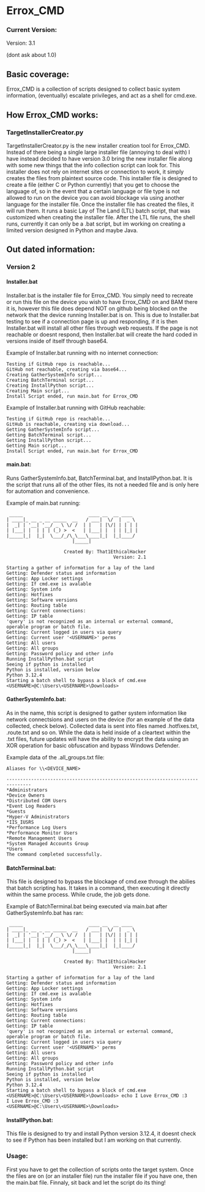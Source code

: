 # Errox_CMD

### Current Version:

Version: 3.1

(dont ask about 1.0)

## Basic coverage:

Errox_CMD is a collection of scripts designed to collect basic system information, (eventually) escalate privileges, and act as a shell for cmd.exe.

## How Errox_CMD works:

### TargetInstallerCreator.py

  TargetInstallerCreator.py is the new installer creation tool for Errox_CMD. Instead of there being a single large installer file (annoying to deal with) I have instead decided to have version 3.0 bring the new installer file along with some new things that the info collection script can look for. This installer does not rely on internet sites or connection to work, it simply creates the files from plaintext source code. This installer file is designed to create a file (either C or Python currently) that you get to choose the language of, so in the event that a certain language or file type is not allowed to run on the device you can avoid blockage via using another language for the installer file. Once the installer file has created the files, it will run them. It runs a basic Lay of The Land (LTL) batch script, that was customized when creating the installer file. After the LTL file runs, the shell runs, currently it can only be a .bat script, but im working on creating a limited version designed in Python and maybe Java.

## Out dated information:

### Version 2

#### Installer.bat

  Installer.bat is the installer file for Errox_CMD. You simply need to recreate or run this file on the device you wish to have Errox_CMD on and BAM there it is, however this file does depend NOT on github being blocked on the network that the device running Installer.bat is on. This is due to Installer.bat testing to see if a connection page is up and responding, if it is then Installer.bat will install all other files through web requests. If the page is not reachable or doesnt respond, then Installer.bat will create the hard coded in versions inside of itself through base64.
  
  Example of Installer.bat running with no internet connection:
  
    Testing if GitHub repo is reachable...
    GitHub not reachable, creating via base64...
    Creating GatherSystemInfo script...
    Creating BatchTerminal script...
    Creating InstallPython script...
    Creating Main script...
    Install Script ended, run main.bat for Errox_CMD              

  Example of Installer.bat running with GitHub reachable:

    Testing if GitHub repo is reachable...
    GitHub is reachable, creating via download...
    Getting GatherSystemInfo script...
    Getting BatchTerminal script...
    Getting InstallPython script...
    Getting Main script...
    Install Script ended, run main.bat for Errox_CMD

#### main.bat:
  
  Runs GatherSystemInfo.bat, BatchTerminal.bat, and InstallPython.bat. It is the script that runs all of the other files, its not a needed file and is only here for automation and convenience.

  Example of main.bat running:

     _____                        ____ __  __ ____
    | ____|_ __ _ __ _____  __   / ___|  \/  |  _ \
    |  _| | '__| '__/ _ \ \/ /  | |   | |\/| | | | |
    | |___| |  | | | (_) >  <   | |___| |  | | |_| |
    |_____|_|  |_|  \___/_/\_\___\____|_|  |_|____/
                            |_____|
    
                         Created By: That1EthicalHacker
                                           Version: 2.1
    
    Starting a gather of information for a lay of the land
    Getting: Defender status and information
    Getting: App Locker settings
    Getting: If cmd.exe is avalable
    Getting: System info
    Getting: Hotfixes
    Getting: Software versions
    Getting: Routing table
    Getting: Current connections:
    Getting: IP table
    'query' is not recognized as an internal or external command,
    operable program or batch file.
    Getting: Current logged in users via query
    Getting: Current user '<USERNAME>' perms
    Getting: All users
    Getting: All groups
    Getting: Password policy and other info
    Running InstallPython.bat script
    Seeing if python is installed
    Python is installed, version below
    Python 3.12.4
    Starting a batch shell to bypass a block of cmd.exe
    <USERNAME>@C:\Users\<USERNAME>\Downloads>
  
#### GatherSystemInfo.bat:
  As in the name, this script is designed to gather system information like network connectsions and users on the device (for an example of the data collected, check below). Collected data is sent into files named .hotfixes.txt, .route.txt and so on. While the data is held inside of a cleartext within the .txt files, future updates will have the ability to encrypt the data using an XOR operation for basic obfuscation and bypass Windows Defender.

  Example data of the .all_groups.txt file:

    Aliases for \\<DEVICE_NAME>

    -------------------------------------------------------------------------------
    *Administrators
    *Device Owners
    *Distributed COM Users
    *Event Log Readers
    *Guests
    *Hyper-V Administrators
    *IIS_IUSRS
    *Performance Log Users
    *Performance Monitor Users
    *Remote Management Users
    *System Managed Accounts Group
    *Users
    The command completed successfully.

#### BatchTerminal.bat:
  
  This file is designed to bypass the blockage of cmd.exe through the abilies that batch scripting has. It takes in a command, then executing it directly within the same process. While crude, the job gets done.

  Example of BatchTerminal.bat being executed via main.bat after GatherSystemInfo.bat has ran:

     _____                        ____ __  __ ____
    | ____|_ __ _ __ _____  __   / ___|  \/  |  _ \
    |  _| | '__| '__/ _ \ \/ /  | |   | |\/| | | | |
    | |___| |  | | | (_) >  <   | |___| |  | | |_| |
    |_____|_|  |_|  \___/_/\_\___\____|_|  |_|____/
                            |_____|
    
                         Created By: That1EthicalHacker
                                           Version: 2.1
    
    Starting a gather of information for a lay of the land
    Getting: Defender status and information
    Getting: App Locker settings
    Getting: If cmd.exe is avalable
    Getting: System info
    Getting: Hotfixes
    Getting: Software versions
    Getting: Routing table
    Getting: Current connections:
    Getting: IP table
    'query' is not recognized as an internal or external command,
    operable program or batch file.
    Getting: Current logged in users via query
    Getting: Current user '<USERNAME>' perms
    Getting: All users
    Getting: All groups
    Getting: Password policy and other info
    Running InstallPython.bat script
    Seeing if python is installed
    Python is installed, version below
    Python 3.12.4
    Starting a batch shell to bypass a block of cmd.exe
    <USERNAME>@C:\Users\<USERNAME>\Downloads> echo I Love Errox_CMD :3
    I Love Errox_CMD :3
    <USERNAME>@C:\Users\<USERNAME>\Downloads>
  
#### InstallPython.bat:

  This file is designed to try and install Python version 3.12.4, it doesnt check to see if Python has been installed but I am working on that currently.

### Usage:

  First you have to get the collection of scripts onto the target system. Once the files are on (or an installer file) run the installer file if you have one, then the main.bat file. Finnaly, sit back and let the script do its thing!
